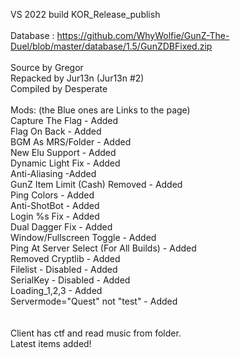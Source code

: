 VS 2022 build KOR_Release_publish<br>
<br>
Database : https://github.com/WhyWolfie/GunZ-The-Duel/blob/master/database/1.5/GunZDBFixed.zip<br>
<br>
Source by Gregor<br>
Repacked by Jur13n (Jur13n #2)<br>
Compiled by Desperate<br>
<br>
Mods: (the Blue ones are Links to the page)<br>
Capture The Flag - Added<br>
Flag On Back - Added<br>
BGM As MRS/Folder - Added<br>
New Elu Support - Added<br>
Dynamic Light Fix - Added<br>
Anti-Aliasing -Added<br>
GunZ Item Limit (Cash) Removed - Added<br>
Ping Colors - Added<br>
Anti-ShotBot - Added<br>
Login %s Fix - Added<br>
Dual Dagger Fix - Added<br>
Window/Fullscreen Toggle - Added<br>
Ping At Server Select (For All Builds) - Added<br>
Removed Cryptlib - Added<br>
Filelist - Disabled - Added<br>
SerialKey - Disabled - Added<br>
Loading_1,2,3 - Added<br>
Servermode="Quest" not "test" - Added<br>
<br>
<br>
Client has ctf and read music from folder.<br>
Latest items added!<br>
